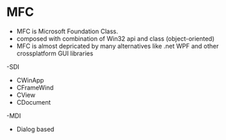 # MFC

- MFC is Microsoft Foundation Class. 
- composed with combination of Win32 api and class (object-oriented)
- MFC is almost depricated by many alternatives like .net WPF and other crossplatform GUI libraries

-SDI
  - CWinApp
  - CFrameWind
  - CView
  - CDocument

-MDI

- Dialog based